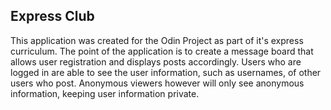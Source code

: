 ## Express Club
This application was created for the Odin Project as part of it's express curriculum.
The point of the application is to create a message board that allows user registration and displays posts accordingly.
Users who are logged in are able to see the user information, such as usernames, of other users who post.
Anonymous viewers however will only see anonymous information, keeping user information private.